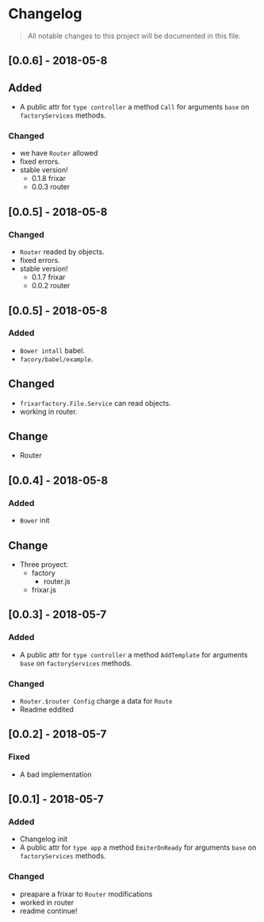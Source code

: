 # Changelog
> All notable changes to this project will be documented in this file.

## [0.0.6] - 2018-05-8
## Added
- A public attr for `type controller` a method `Call` for arguments `base` on `factoryServices` methods.

### Changed
- we have `Router` allowed
- fixed errors.
- stable version!
  - 0.1.8 frixar
  - 0.0.3 router


## [0.0.5] - 2018-05-8
### Changed
- `Router` readed by objects.
- fixed errors.
- stable version!
  - 0.1.7 frixar
  - 0.0.2 router

## [0.0.5] - 2018-05-8
### Added
- `Bower intall` babel.
- `facory/babel/example`.

## Changed
- `frixarfactory.File.Service` can read objects.
- working in router.

## Change
- Router

## [0.0.4] - 2018-05-8
### Added
- `Bower` init

## Change
- Three proyect:
  - factory
    - router.js
  - frixar.js

## [0.0.3] - 2018-05-7
### Added
- A public attr for `type controller` a method `AddTemplate` for arguments `base` on `factoryServices` methods.


### Changed
- `Router.$router Config` charge a data for `Route`
- Readme eddited

## [0.0.2] - 2018-05-7
### Fixed
- A bad implementation


## [0.0.1] - 2018-05-7
### Added
- Changelog init
- A public attr for `type app` a method `EmiterOnReady` for arguments `base` on `factoryServices` methods.

### Changed
- preapare a frixar to `Router` modifications
- worked in router
- readme continue!
